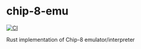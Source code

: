 # chip-8-emu
[![CI](https://github.com/tangtang95/chip-8-emu/actions/workflows/ci.yaml/badge.svg)](https://github.com/tangtang95/chip-8-emu/actions/workflows/ci.yaml)

Rust implementation of Chip-8 emulator/interpreter
